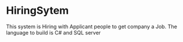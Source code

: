 # HiringSytem
This system is Hiring with Applicant people to get company a Job. The language to build is C# and SQL server
